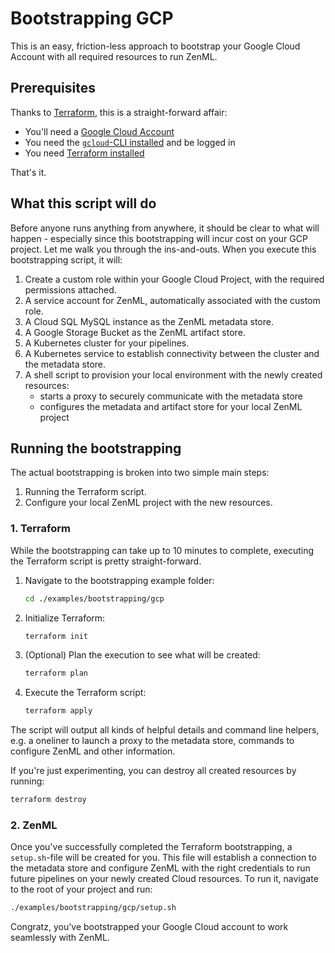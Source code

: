 # Bootstrapping GCP

This is an easy, friction-less approach to bootstrap your Google Cloud Account with all required resources to run ZenML.

## Prerequisites

Thanks to [Terraform](https://terraform.io), this is a straight-forward affair:

* You'll need a [Google Cloud Account](https://cloud.google.com)
* You need the [`gcloud`-CLI installed](https://cloud.google.com/sdk/docs/install) and be logged in
* You need [Terraform installed](https://learn.hashicorp.com/tutorials/terraform/install-cli)

That's it.

## What this script will do

Before anyone runs anything from anywhere, it should be clear to what will happen - especially since this bootstrapping will incur cost on your GCP project. Let me walk you through the ins-and-outs. When you execute this bootstrapping script, it will:

1. Create a custom role within your Google Cloud Project, with the required permissions attached.
2. A service account for ZenML, automatically associated with the custom role.
3. A Cloud SQL MySQL instance as the ZenML metadata store.
4. A Google Storage Bucket as the ZenML artifact store.
5. A Kubernetes cluster for your pipelines.
6. A Kubernetes service to establish connectivity between the cluster and the metadata store.
7. A shell script to provision your local environment with the newly created resources:
   * starts a proxy to securely communicate with the metadata store
   * configures the metadata and artifact store for your local ZenML project

## Running the bootstrapping

The actual bootstrapping is broken into two simple main steps:

1. Running the Terraform script.
2. Configure your local ZenML project with the new resources.

### 1. Terraform

While the bootstrapping can take up to 10 minutes to complete, executing the Terraform script is pretty straight-forward.

1. Navigate to the bootstrapping example folder: 

   ```bash
   cd ./examples/bootstrapping/gcp
   ```

2. Initialize Terraform: 

   ```bash
   terraform init
   ```

3. \(Optional\) Plan the execution to see what will be created: 

   ```bash
   terraform plan
   ```

4. Execute the Terraform script: 

   ```bash
   terraform apply
   ```

The script will output all kinds of helpful details and command line helpers, e.g. a oneliner to launch a proxy to the metadata store, commands to configure ZenML and other information.

If you're just experimenting, you can destroy all created resources by running:

```bash
terraform destroy
```

### 2. ZenML

Once you've successfully completed the Terraform bootstrapping, a `setup.sh`-file will be created for you. This file will establish a connection to the metadata store and configure ZenML with the right credentials to run future pipelines on your newly created Cloud resources. To run it, navigate to the root of your project and run:

```bash
./examples/bootstrapping/gcp/setup.sh
```

Congratz, you've bootstrapped your Google Cloud account to work seamlessly with ZenML.

